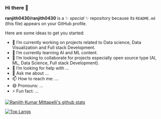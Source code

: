 ### Hi there 👋


**ranjith0430/ranjith0430** is a ✨ _special_ ✨ repository because its `README.md` (this file) appears on your GitHub profile.

Here are some ideas to get you started:

- 🔭 I’m currently working on projects related to Data science, Data Visualization and Full stack Development.
- 🌱 I’m currently learning AI and ML content.
- 👯 I’m looking to collaborate for projects especially open source type (AI, ML, Data Science, Full stack Development).
- 🤔 I’m looking for help with ...
- 💬 Ask me about ...
- 📫 How to reach me: ...
- 😄 Pronouns: ...
- ⚡ Fun fact: ...



[![Ranjith Kumar Mittapelli's github stats](https://github-readme-stats.vercel.app/api?username=ranjith0430&count_private=true&show_icons=true&theme=radical&hide_rank=false)](https://github.com/ranjith0430/github-readme-stats)

[![Top Langs](https://github-readme-stats.vercel.app/api/top-langs/?username=ranjith0430)](https://github.com/anuraghazra/github-readme-stats)
